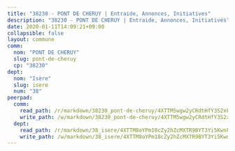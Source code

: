 ```yaml
---
title: "38230 - PONT DE CHERUY | Entraide, Annonces, Initiatives"
description: "38230 - PONT DE CHERUY | Entraide, Annonces, Initiatives"
date: 2020-01-11T14:09:21+09:00
collapsible: false
layout: commune
comm:
  nom: "PONT DE CHERUY"
  slug: pont-de-cheruy
  cp: "38230"
dept:
  nom: "Isère"
  slug: isere
  num: "38"
peerpad:
  comm:
    read_path: /r/markdown/38230_pont-de-cheruy/4XTTM5wgw2yCRdtHfY3S2xFzy2ui9YYWggCrhSVhpT1m6RKoP
    write_path: /w/markdown/38230_pont-de-cheruy/4XTTM5wgw2yCRdtHfY3S2xFzy2ui9YYWggCrhSVhpT1m6RKoP-K3TgUh1rSYnY9zD58n26FvCBE1sJMukdTSNSRrMgjhX9ifqRU176zBHrVbVtdLBCc48shYtxGkc6pSzeXesDhzyRzU1Wan5zZx9NbyVftA8py3Eq45onxoZ2u8mPCVwynQXuQD1K
  dept:
    read_path: /r/markdown/38_isere/4XTTM8oYPm18cZy2hZcMXTR9BYT3Yi5KwnFvpXu1TXaRq7Q3V
    write_path: /w/markdown/38_isere/4XTTM8oYPm18cZy2hZcMXTR9BYT3Yi5KwnFvpXu1TXaRq7Q3V-K3TgUoSzs2JpJwfbzBvgU8N95mHo7JXz7NbEctNRM3EDb2iYHA4maKm3pRQwmboULLPnLFTEhRgTawPTWpmxTxKbTwDgAEzA9tUHjpudQTWdKWfdVSegAo77eCwhXTaVG7AyUZEs
---
```


